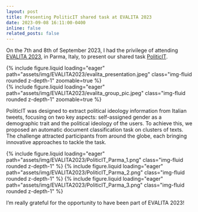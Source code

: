 ```yaml
---
layout: post
title: Presenting PoliticIT shared task at EVALITA 2023
date: 2023-09-08 16:11:00-0400
inline: false
related_posts: false
---
```


On the 7th and 8th of September 2023, I had the privilege of attending [EVALITA 2023](https://www.evalita.it/campaigns/evalita-2023/), in Parma, Italy, to present our shared task [PoliticIT](https://codalab.lisn.upsaclay.fr/competitions/8507).

<div class="row mt-3">
    <div class="col-sm mt-3 mt-md-0">
        {% include figure.liquid loading="eager" path="assets/img/EVALITA2023/evalita_presentation.jpeg" class="img-fluid rounded z-depth-1" zoomable=true %}
    </div>
    <div class="col-sm mt-3 mt-md-0">
        {% include figure.liquid loading="eager" path="assets/img/EVALITA2023/evalita_group_pic.jpeg" class="img-fluid rounded z-depth-1" zoomable=true %}
    </div>
</div>

PoliticIT was designed to extract political ideology information from Italian tweets, focusing on two key aspects: self-assigned gender as a demographic trait and the political ideology of the users. To achieve this, we proposed an automatic document classification task on clusters of texts. The challenge attracted participants from around the globe, each bringing innovative approaches to tackle the task.

<swiper-container keyboard="true" navigation="true" pagination="true" pagination-clickable="true" pagination-dynamic-bullets="true" rewind="true">
  <swiper-slide>{% include figure.liquid loading="eager" path="assets/img/EVALITA2023/PoliticIT_Parma_1.png" class="img-fluid rounded z-depth-1" %}</swiper-slide>
  <swiper-slide>{% include figure.liquid loading="eager" path="assets/img/EVALITA2023/PoliticIT_Parma_2.png" class="img-fluid rounded z-depth-1" %}</swiper-slide>
  <swiper-slide>{% include figure.liquid loading="eager" path="assets/img/EVALITA2023/PoliticIT_Parma_3.png" class="img-fluid rounded z-depth-1" %}</swiper-slide>
</swiper-container>

I’m really grateful for the opportunity to have been part of EVALITA 2023!
